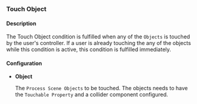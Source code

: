 ### Touch Object

#### Description

The Touch Object condition is fulfilled when any of the `Objects` is touched by the user's controller.  If a user is already touching the any of the objects while this condition is active, this condition is fulfilled immediately.

#### Configuration

- **Object**

    The `Process Scene Objects` to be touched. The objects needs to have the `Touchable Property` and a collider component configured. 
